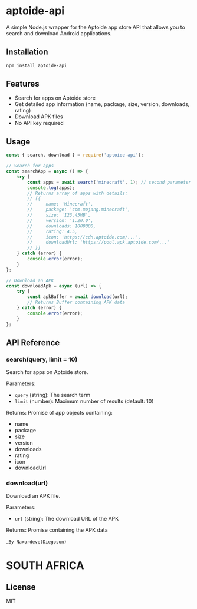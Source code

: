 
# aptoide-api

A simple Node.js wrapper for the Aptoide app store API that allows you to search and download Android applications.

## Installation

```bash
npm install aptoide-api
```

## Features

- Search for apps on Aptoide store
- Get detailed app information (name, package, size, version, downloads, rating)
- Download APK files
- No API key required

## Usage

```javascript
const { search, download } = require('aptoide-api');

// Search for apps
const searchApp = async () => {
    try {
        const apps = await search('minecraft', 1); // second parameter is limit (default: 10)
        console.log(apps);
        // Returns array of apps with details:
        // [{
        //     name: 'Minecraft',
        //     package: 'com.mojang.minecraft',
        //     size: '123.45MB',
        //     version: '1.20.0',
        //     downloads: 1000000,
        //     rating: 4.5,
        //     icon: 'https://cdn.aptoide.com/...',
        //     downloadUrl: 'https://pool.apk.aptoide.com/...'
        // }]
    } catch (error) {
        console.error(error);
    }
};

// Download an APK
const downloadApk = async (url) => {
    try {
        const apkBuffer = await download(url);
        // Returns Buffer containing APK data
    } catch (error) {
        console.error(error);
    }
};
```

## API Reference

### search(query, limit = 10)
Search for apps on Aptoide store.

Parameters:
- `query` (string): The search term
- `limit` (number): Maximum number of results (default: 10)

Returns: Promise<Array> of app objects containing:
- name
- package
- size
- version
- downloads
- rating
- icon
- downloadUrl

### download(url)
Download an APK file.

Parameters:
- `url` (string): The download URL of the APK

Returns: Promise<Buffer> containing the APK data

_```By Naxordeve(Diegoson)```

# SOUTH AFRICA

## License

MIT
